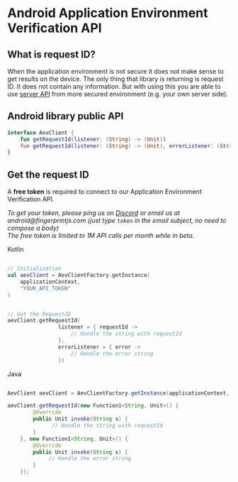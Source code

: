 
# Android Application Environment Verification API

## What is request ID?

When the application environment is not secure it does not make sense to get results on the device. The only thing that library is returning is request ID. It does not contain any information. But with using this you are able to use [server API](server_api.md) from more secured environment (e.g. your own server side).

## Android library public API

```kotlin
interface AevClient {
    fun getRequestId(listener: (String) -> (Unit))
    fun getRequestId(listener: (String) -> (Unit), errorListener: (String) -> (Unit))
}
```

## Get the request ID

A **free token** is required to connect to our Application Environment Verification API.

_To get your token, please ping us on [Discord](https://discord.com/invite/P6Ya76HkbF) or email us at android@fingerprintjs.com_
_(just type `token` in the email subject, no need to compose a body)_
<br/>
_The free token is limited to 1M API calls per month while in beta._

Kotlin

```kotlin

// Initialization
val aevClient = AevClientFactory.getInstance(
    applicationContext,
    "YOUR_API_TOKEN"
)


// Get the RequestID
aevClient.getRequestId(
                listener = { requestId ->
                    // Handle the string with requestId
                },
                errorListener = { error ->
                    // Handle the error string
                })

```

Java 
```java

AevClient aevClient = AevClientFactory.getInstance(applicationContext, "YOUR_API_TOKEN");

aevClient.getRequestId(new Function1<String, Unit>() {
        @Override
        public Unit invoke(String s) {
              // Handle the string with requestId
        }
    }, new Function1<String, Unit>() {
        @Override
        public Unit invoke(String s) {
             // Handle the error string
        }
    });

```

